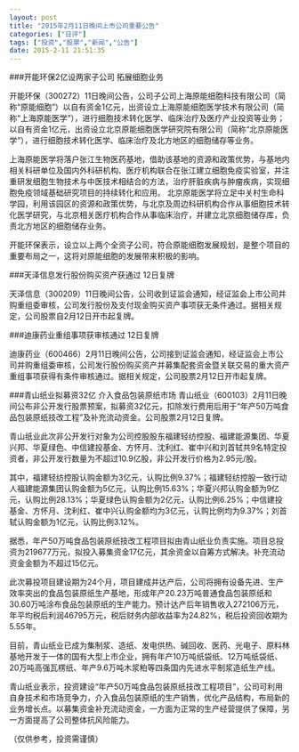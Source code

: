 ```yaml
---
layout: post
title: "2015年2月11日晚间上市公司重要公告"
categories: ["日评"]
tags: ["投资","股票","新闻","公告"]
date: 2015-2-11 21:51:35
---
```

###开能环保2亿设两家子公司 拓展细胞业务

开能环保（300272）11日晚间公告，公司子公司上海原能细胞科技有限公司（简称“原能细胞”）以自有资金1亿元，出资设立上海原能细胞医学技术有限公司（简称“上海原能医学”），进行细胞技术转化医学、临床治疗及医疗产业投资等业务；以自有资金1亿元，出资设立北京原能细胞医学研究院有限公司（简称“北京原能医学”），进行细胞技术转化医学、临床治疗及北方地区的细胞储存等业务。

上海原能医学将落户张江生物医药基地，借助该基地的资源和政策优势，与基地内相关科研单位及国内外科研机构、医疗机构联合在张江建立细胞免疫实验室，并注重研发细胞生物技术与中医技术相结合的方法，治疗肝脏疾病与肿瘤疾病，实现细胞免疫领域基础研究项目的持续转化和应用。
北京原能医学将立足中关村生命科学园，利用该园区的资源和政策优势，与北京及周边科研机构合作从事细胞技术转化医学研究，与北京相关医疗机构合作从事临床治疗，并建立北京细胞储存库，负责北方地区的细胞储存业务。

开能环保表示，设立以上两个全资子公司，符合原能细胞发展规划，是整个项目的重要布局之一，这将对原能细胞的发展带来积极的影响。

###天泽信息发行股份购买资产获通过 12日复牌

天泽信息（300209）11日晚间公告，公司收到证监会通知，经证监会上市公司并购重组委审核，公司发行股份及支付现金购买资产事项获无条件通过。据相关规定，公司股票自2月12日开市起复牌。

###迪康药业重组事项获审核通过 12日复牌

迪康药业（600466）2月11日晚间公告，公司接到证监会通知，经证监会上市公司并购重组委审核，公司发行股份购买资产并募集配套资金暨关联交易的重大资产重组事项获得有条件审核通过。据相关规定，公司股票2月12日开市起复牌。

###青山纸业拟募资32亿 介入食品包装原纸市场
青山纸业（600103）2月11日晚间公布非公开发行股票预案，拟募资32亿元，扣除发行费用后用于“年产50万吨食品包装原纸技改工程”及补充流动资金。公司股票2月12日复牌。

青山纸业此次非公开发行对象为公司控股股东福建轻纺控股、福建能源集团、华夏兴邦、华夏绿色、中信建投基金、方怀月、沈利红、崔中兴和刘首轼共9名特定投资者，非公开发行数量为不超过10.9亿股，非公开发行价格为2.95元/股。

其中，福建轻纺控股认购金额为3亿元，认购比例9.37%；福建轻纺控股一致行动人福建能源集团认购金额为5亿元，认购比例15.63%；华夏兴邦认购金额为9亿元，认购比例28.13%；华夏绿色认购金额为2亿元，认购比例6.25%；中信建投基金、方怀月、沈利红、崔中兴认购金额均为3亿元，认购比例均为9.37%；刘首轼认购金额为1亿元，认购比例3.12%。

据悉，年产50万吨食品包装原纸技改工程项目拟由青山纸业负责实施。项目总投资为219677万元，拟投入募集资金17亿元，其余资金以自筹方式解决。补充流动资金金额为不超过15亿元。

此次募投项目建设期为24个月，项目建成并达产后，公司将拥有设备先进、生产效率突出的食品包装原纸生产基地，形成年产20.23万吨普通食品包装原纸和30.60万吨涂布食品包装原纸的生产能力。预计达产后年销售收入272106万元，年平均税后利润46795万元，税后财务内部收益率为24.82%，税后投资回收期为5.55年。

目前，青山纸业已成为集制浆、造纸、发电供热、碱回收、医药、光电子、原料林基地开发于一体的国有大型上市企业，拥有年产10万吨纸袋纸、12万吨纸袋纸、20万吨高强瓦楞纸、年产9.6万吨木浆粕等四条国内先进水平制浆造纸生产线。

青山纸业表示，投资建设“年产50万吨食品包装原纸技改工程项目”，公司可利用自身技术和市场竞争力，介入食品包装原纸的生产销售，优化产品结构，布局新的业务增长点。以募集资金补充流动资金，一方面为正常的生产经营提供了保障，另一方面提高了公司整体抗风险能力。

（仅供参考，投资需谨慎）
